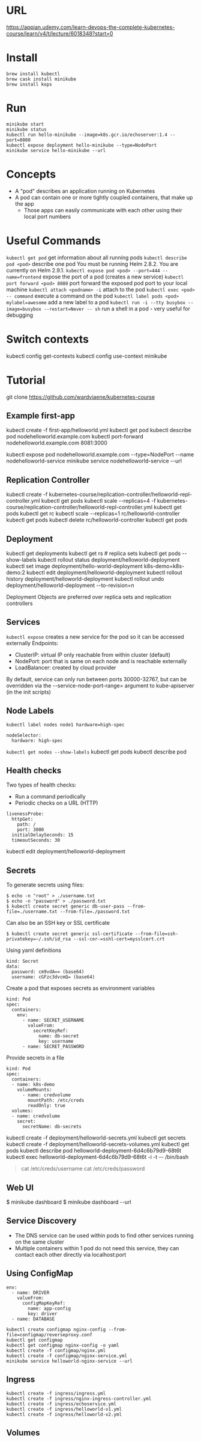 # URL
https://appian.udemy.com/learn-devops-the-complete-kubernetes-course/learn/v4/t/lecture/6018348?start=0

# Install
```
brew install kubectl
brew cask install minikube
brew install kops
```

# Run
```
minikube start
minikube status
kubectl run hello-minikube --image=k8s.gcr.io/echoserver:1.4 --port=8080
kubectl expose deployment hello-minikube --type=NodePort
minikube service hello-minikube --url
```

# Concepts
* A "pod" describes an application running on Kubernetes
* A pod can contain one or more tightly coupled containers, that make up the app
  * Those apps can easily communicate with each other using their local port numbers

# Useful Commands
`kubectl get pod` get information about all running pods
`kubectl describe pod <pod>` describe one pod
You must be running Helm 2.8.2. You are currently on Helm 2.9.1.
`kubectl expose pod <pod> --port=444 --name=frontend` expose the port of a pod (creates a new service)
`kubectl port forward <pod> 8080` port forward the exposed pod port to  your local machine
`kubectl attach <podname> -i` attach to the pod
`kubectl exec <pod> -- command` execute a command on the pod
`kubectl label pods <pod> mylabel=awesome` add a new label to a pod
`kubectl run -i --tty busybox --image=busybox --restart=Never -- sh` run a shell in a pod - very useful for debugging

# Switch contexts
kubectl config get-contexts
kubectl config use-context minikube

# Tutorial
git clone https://github.com/wardviaene/kubernetes-course

## Example first-app
kubectl create -f first-app/helloworld.yml
kubectl get pod
kubectl describe pod nodehelloworld.example.com
kubectl port-forward nodehelloworld.example.com 8081:3000

kubectl expose pod nodehelloworld.example.com --type=NodePort --name nodehelloworld-service
minikube service nodehelloworld-service --url

## Replication Controller
kubectl create -f kubernetes-course/replication-controller/helloworld-repl-controller.yml
kubectl get pods
kubectl scale --replicas=4 -f kubernetes-course/replication-controller/helloworld-repl-controller.yml
kubectl get pods
kubectl get rc
kubectl scale --replicas=1 rc/helloworld-controller
kubectl get pods
kubectl delete rc/helloworld-controller
kubectl get pods

## Deployment
kubectl get deployments
kubectl get rs # replica sets
kubectl get pods --show-labels
kubectl rollout status deployment/helloworld-deployment
kubectl set image deployment/hello-world-deployment k8s-demo=k8s-demo:2
kubectl edit deployment/helloworld-deployment
kubectl rollout history deployment/helloworld-deployment
kubectl rollout undo deployment/helloworld-deployment --to-revision=n

Deployment Objects are preferred over replica sets and replication controllers

## Services
`kubectl expose` creates a new service for the pod so it can be accessed externally
Endpoints:
* ClusterIP: virtual IP only reachable from within cluster (default)
* NodePort: port that is same on each node and is reachable externally
* LoadBalancer: created by cloud provider

By default, service can only run between ports 30000-32767, but can be overridden via the --service-node-port-range= argument to kube-apiserver (in the init scripts)

## Node Labels
`kubectl label nodes node1 hardware=high-spec`
```
nodeSelector:
  hardware: high-spec
```

`kubectl get nodes --show-labels`
kubectl get pods
kubectl describe pod


## Health checks
Two types of health checks:
* Run a command periodically
* Periodic checks on a URL (HTTP)

```
livenessProbe:
  httpGet:
    path: /
    port: 3000
  initialDelaySeconds: 15
  timeoutSeconds: 30
```

kubectl edit deployment/helloworld-deployment

## Secrets
To generate secrets using files:
```
$ echo -n "root" > ./username.txt
$ echo -n "password" > ./password.txt
$ kubectl create secret generic db-user-pass --from-file=./username.txt --from-file=./password.txt
```

Can also be an SSH key or SSL certificate
```
$ kubectl create secret generic ssl-certificate --from-file=ssh-privatekey=~/.ssh/id_rsa --ssl-cer-=sshl-cert=mysslcert.crt
```

Using yaml definitions
```
kind: Secret
data:
  password: cm9vdA== (base64)
  username: cGFzc3dvcmQ= (base64)
```

Create a pod that exposes secrets as environment variables
```
kind: Pod
spec:
  containers:
    env:
      - name: SECRET_USERNAME
        valueFrom:
          secretKeyRef:
            name: db-secret
            key: username
      - name: SECRET_PASSWORD
```

Provide secrets in a file
```
kind: Pod
spec:
  containers:
  - name: k8s-demo
    volumeMounts:
      - name: credvolume
        mountPath: /etc/creds
        readOnly: true
  volumes:
  - name: credvolume
    secret:
      secretName: db-secrets
```

kubectl create -f deployment/helloworld-secrets.yml
kubectl get secrets
kubectl create -f deployment/helloworld-secrets-volumes.yml
kubectl get pods
kubectl describe pod helloworld-deployment-6d4c6b79d9-68t6t
kubectl exec helloworld-deployment-6d4c6b79d9-68t6t -i -t -- /bin/bash
> cat /etc/creds/username
> cat /etc/creds/password

## Web UI
$ minikube dashboard
$ minikube dashboard --url

## Service Discovery
* The DNS service can be used within pods to find other services running on the same cluster
* Multiple containers within 1 pod do not need this service, they can contact each other directly via localhost:port

## Using ConfigMap
```
env:
  - name: DRIVER
    valueFrom:
      configMapKeyRef:
        name: app-config
        key: driver
  - name: DATABASE
```
```
kubectl create configmap nginx-config --from-file=configmap/reverseproxy.conf
kubectl get configmap
kubectl get configmap nginx-config -o yaml
kubectl create -f configmap/nginx.yml
kubectl create -f configmap/nginx-service.yml
minikube service helloworld-nginx-service --url
```

## Ingress
```
kubectl create -f ingress/ingress.yml
kubectl create -f ingress/nginx-ingress-controller.yml
kubectl create -f ingress/echoservice.yml
kubectl create -f ingress/helloworld-v1.yml
kubectl create -f ingress/helloworld-v2.yml
```

## Volumes

